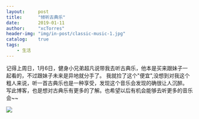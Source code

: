 ```yaml
---
layout:     post
title:      "倾听古典乐"
date:       2019-01-11
author:     "xcTorres"
header-img: "img/in-post/classic-music-1.jpg"
catalog:    true
tags:
    - 生活
---
```


记得上周日，1月6日，健身小兄弟超凡说带我去听古典乐，他本是买来跟妹子一起看的，不过跟妹子未来是异地就分手了。
我就捡了这个"便宜",没想到对我这个粗人来说，听一首古典乐也是一种享受，发现这个音乐会发现的确很让人沉醉。
写此博客，也是想对古典乐有更多的了解。也希望以后有机会能够去听更多的音乐会~~

![](/img/in-post/classic-music-2.jpg)